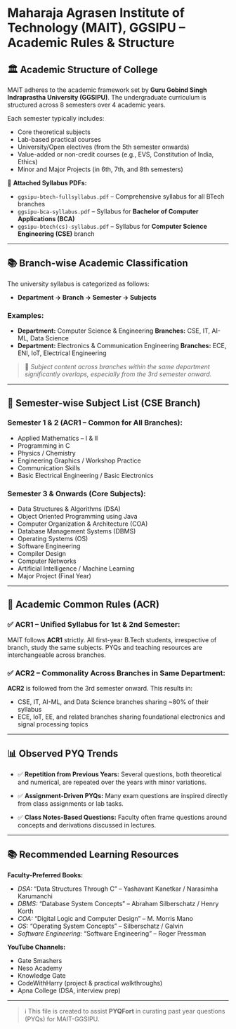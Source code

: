 # Maharaja Agrasen Institute of Technology (MAIT), GGSIPU – Academic Rules & Structure

## 🏛️ Academic Structure of College

MAIT adheres to the academic framework set by **Guru Gobind Singh Indraprastha University (GGSIPU)**. The undergraduate curriculum is structured across 8 semesters over 4 academic years.

Each semester typically includes:

* Core theoretical subjects
* Lab-based practical courses
* University/Open electives (from the 5th semester onwards)
* Value-added or non-credit courses (e.g., EVS, Constitution of India, Ethics)
* Minor and Major Projects (in 6th, 7th, and 8th semesters)

📎 **Attached Syllabus PDFs:**

* `ggsipu-btech-fullsyllabus.pdf` – Comprehensive syllabus for all BTech branches
* `ggsipu-bca-syllabus.pdf` – Syllabus for **Bachelor of Computer Applications (BCA)**
* `ggsipu-btech(cs)-syllabus.pdf` – Syllabus for **Computer Science Engineering (CSE)** branch

---

## 📚 Branch-wise Academic Classification

The university syllabus is categorized as follows:

* **Department → Branch → Semester → Subjects**

### Examples:

* **Department:** Computer Science & Engineering
  **Branches:** CSE, IT, AI-ML, Data Science
* **Department:** Electronics & Communication Engineering
  **Branches:** ECE, ENI, IoT, Electrical Engineering

> 📌 *Subject content across branches within the same department significantly overlaps, especially from the 3rd semester onward.*

---

## 📘 Semester-wise Subject List (CSE Branch)

### Semester 1 & 2 (ACR1 – Common for All Branches):

* Applied Mathematics – I & II
* Programming in C
* Physics / Chemistry
* Engineering Graphics / Workshop Practice
* Communication Skills
* Basic Electrical Engineering / Basic Electronics

### Semester 3 & Onwards (Core Subjects):

* Data Structures & Algorithms (DSA)
* Object Oriented Programming using Java
* Computer Organization & Architecture (COA)
* Database Management Systems (DBMS)
* Operating Systems (OS)
* Software Engineering
* Compiler Design
* Computer Networks
* Artificial Intelligence / Machine Learning
* Major Project (Final Year)

---

## 🧠 Academic Common Rules (ACR)

### ✅ ACR1 – Unified Syllabus for 1st & 2nd Semester:

MAIT follows **ACR1** strictly. All first-year B.Tech students, irrespective of branch, study the same subjects. PYQs and teaching resources are interchangeable across branches.

### ✅ ACR2 – Commonality Across Branches in Same Department:

**ACR2** is followed from the 3rd semester onward. This results in:

* CSE, IT, AI-ML, and Data Science branches sharing \~80% of their syllabus
* ECE, IoT, EE, and related branches sharing foundational electronics and signal processing topics

---

## 📊 Observed PYQ Trends

* ✅ **Repetition from Previous Years:**
  Several questions, both theoretical and numerical, are repeated over the years with minor variations.

* ✅ **Assignment-Driven PYQs:**
  Many exam questions are inspired directly from class assignments or lab tasks.

* ✅ **Class Notes-Based Questions:**
  Faculty often frame questions around concepts and derivations discussed in lectures.

---

## 📚 Recommended Learning Resources

**Faculty-Preferred Books:**

* *DSA:* “Data Structures Through C” – Yashavant Kanetkar / Narasimha Karumanchi
* *DBMS:* “Database System Concepts” – Abraham Silberschatz / Henry Korth
* *COA:* “Digital Logic and Computer Design” – M. Morris Mano
* *OS:* “Operating System Concepts” – Silberschatz / Galvin
* *Software Engineering:* “Software Engineering” – Roger Pressman

**YouTube Channels:**

* Gate Smashers
* Neso Academy
* Knowledge Gate
* CodeWithHarry (project & practical walkthroughs)
* Apna College (DSA, interview prep)

---

> ℹ️ This file is created to assist **PYQFort** in curating past year questions (PYQs) for MAIT-GGSIPU.
